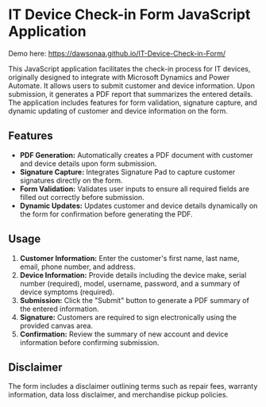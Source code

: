 # IT Device Check-in Form JavaScript Application

Demo here: https://dawsonaa.github.io/IT-Device-Check-in-Form/

This JavaScript application facilitates the check-in process for IT devices, originally designed to integrate with Microsoft Dynamics and Power Automate. It allows users to submit customer and device information. Upon submission, it generates a PDF report that summarizes the entered details. The application includes features for form validation, signature capture, and dynamic updating of customer and device information on the form.

## Features

- **PDF Generation:** Automatically creates a PDF document with customer and device details upon form submission.
- **Signature Capture:** Integrates Signature Pad to capture customer signatures directly on the form.
- **Form Validation:** Validates user inputs to ensure all required fields are filled out correctly before submission.
- **Dynamic Updates:** Updates customer and device details dynamically on the form for confirmation before generating the PDF.

## Usage

1. **Customer Information:** Enter the customer's first name, last name, email, phone number, and address.
2. **Device Information:** Provide details including the device make, serial number (required), model, username, password, and a summary of device symptoms (required).
3. **Submission:** Click the "Submit" button to generate a PDF summary of the entered information.
4. **Signature:** Customers are required to sign electronically using the provided canvas area.
5. **Confirmation:** Review the summary of new account and device information before confirming submission.

## Disclaimer

The form includes a disclaimer outlining terms such as repair fees, warranty information, data loss disclaimer, and merchandise pickup policies.
